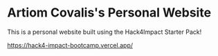 # Artiom Covalis's Personal Website

This is a personal website built using the Hack4Impact Starter Pack!
<You can add any description you want here.>

https://hack4-impact-bootcamp.vercel.app/
